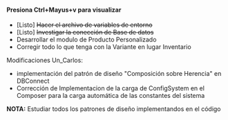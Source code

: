 #### Presiona **Ctrl+Mayus+v** para visualizar

- [Listo] ~~Hacer el archivo de variables de entorno~~
- [Listo] ~~Investigar la conección de Base de datos~~
- Desarrollar el modulo de Producto Personalizado
- Corregir todo lo que tenga con la Variante en lugar Inventario

Modificaciones Un_Carlos:
- implementación del patrón de diseño "Composición sobre Herencia" en DBConnect
- Corrección de Implementacion de la carga de ConfigSystem en el Composer para la carga automática de las constantes del sistema

**NOTA:** Estudiar todos los patrones de diseño implementandos en el código
